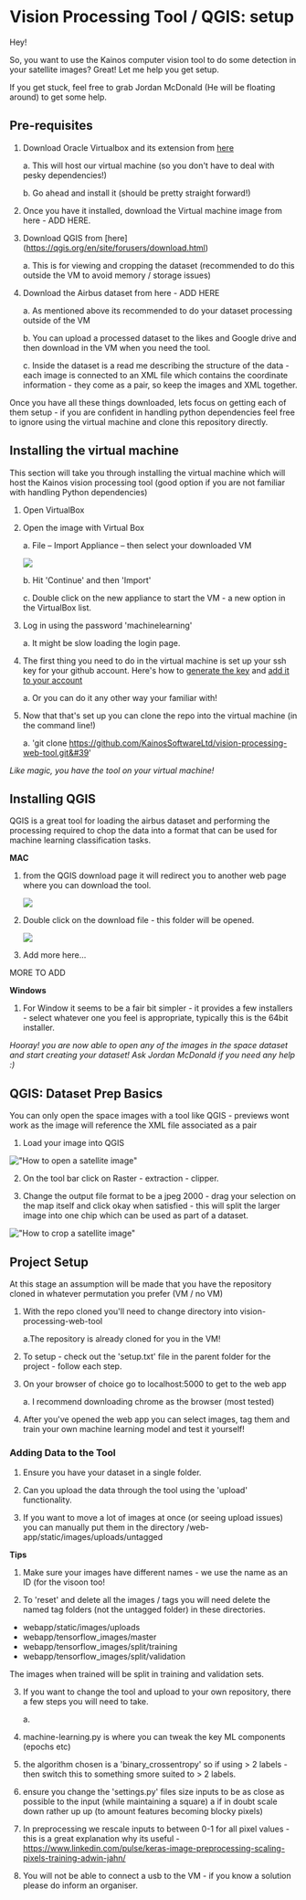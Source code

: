 # Vision Processing Tool / QGIS: setup

Hey!

So, you want to use the Kainos computer vision tool to do some detection in your satellite images? Great! Let me help you get setup.

If you get stuck, feel free to grab Jordan McDonald (He will be floating around) to get some help.


## Pre-requisites

1. Download Oracle Virtualbox and its extension from [here](https://www.virtualbox.org/wiki/Downloads) 

      a. This will host our virtual machine (so you don&#39;t have to deal with pesky dependencies!) 
      
      b. Go ahead and install it (should be pretty straight forward!)
      
2. Once you have it installed, download the Virtual machine image from here - ADD HERE.

3. Download QGIS from [here] (https://qgis.org/en/site/forusers/download.html)

      a. This is for viewing and cropping the dataset (recommended to do this outside the VM to avoid memory / storage issues)

4. Download the Airbus dataset from here - ADD HERE

      a. As mentioned above its recommended to do your dataset processing outside of the VM
      
      b. You can upload a processed dataset to the likes and Google drive and then download in the VM when you need the tool.
      
      c. Inside the dataset is a read me describing the structure of the data - each image is connected to an XML file which           contains the coordinate information - they come as a pair, so keep the images and XML together.


Once you have all these things downloaded, lets focus on getting each of them setup - if you are confident in handling python dependencies feel free to ignore using the virtual machine and clone this repository directly.

## Installing the virtual machine

This section will take you through installing the virtual machine which will host the Kainos vision processing tool (good option if you are not familiar with handling Python dependencies)

1. Open VirtualBox

2. Open the image with Virtual Box 

      a. File – Import Appliance – then select your downloaded VM
      
      ![](https://i.imgur.com/VM8tRFP.png)
      
      b. Hit 'Continue' and then 'Import'
      
      c. Double click on the new appliance to start the VM - a new option in the VirtualBox list.
  

4. Log in using the password &#39;machinelearning&#39;

      a. It might be slow loading the login page.
      
5. The first thing you need to do in the virtual machine is set up your ssh key for your github account. Here&#39;s how to [generate the key](https://help.github.com/articles/generating-a-new-ssh-key-and-adding-it-to-the-ssh-agent/) and [add it to your account](https://help.github.com/articles/adding-a-new-ssh-key-to-your-github-account/)
      
      a. Or you can do it any other way your familiar with!
      
6. Now that that&#39;s set up you can clone the repo into the virtual machine (in the command line!)

      a. &#39;git clone https://github.com/KainosSoftwareLtd/vision-processing-web-tool.git&#39'

_Like magic, you have the tool on your virtual machine!_

## Installing QGIS

QGIS is a great tool for loading the airbus dataset and performing the processing required to chop the data into a format that can be used for machine learning classification tasks.

**MAC**

1. from the QGIS download page it will redirect you to another web page where you can download the tool.

      ![](https://github.com/KainosSoftwareLtd/vision-processing-web-tool/blob/master/Screen%20Shot%202018-02-14%20at%2016.47.24.png)

2. Double click on the download file - this folder will be opened.

      ![](https://github.com/KainosSoftwareLtd/vision-processing-web-tool/blob/master/Screen%20Shot%202018-02-14%20at%2016.50.52.png)
      
3. Add more here...

MORE TO ADD

**Windows**

1. For Window it seems to be a fair bit simpler - it provides a few installers - select whatever one you feel is appropriate, typically this is the 64bit installer.

_Hooray! you are now able to open any of the images in the space dataset and start creating your dataset! Ask Jordan McDonald if you need any help :)_

## QGIS: Dataset Prep Basics

You can only open the space images with a tool like QGIS - previews wont work as the image will reference the XML file associated as a pair

1. Load your image into QGIS

!["How to open a satellite image"](https://github.com/KainosSoftwareLtd/vision-processing-web-tool/blob/master/Screen%20Shot%202018-02-13%20at%2009.15.48.png?raw=true)

2. On the tool bar click on Raster - extraction - clipper.

3. Change the output file format to be a jpeg 2000 - drag your selection on the map itself and click okay when satisfied - this will split the larger image into one chip which can be used as part of a dataset.

!["How to crop a satellite image"](https://github.com/KainosSoftwareLtd/vision-processing-web-tool/blob/master/Screen%20Shot%202018-02-13%20at%2009.24.07.png?raw=true)

## Project Setup

At this stage an assumption will be made that you have the repository cloned in whatever permutation you prefer (VM / no VM)

1. With the repo cloned you&#39;ll need to change directory into vision-processing-web-tool

      a.The repository is already cloned for you in the VM!

2. To setup - check out the 'setup.txt' file in the parent folder for the project - follow each step.

3. On your browser of choice go to localhost:5000 to get to the web app

      a. I recommend downloading chrome as the browser (most tested)

4. After you&#39;ve opened the web app you can select images, tag them and train your own machine learning model and test it yourself!

### Adding Data to the Tool

1. Ensure you have your dataset in a single folder.

2. Can you upload the data through the tool using the 'upload' functionality.

3. If you want to move a lot of images at once (or seeing upload issues) you can manually put them in the directory /web-app/static/images/uploads/untagged

**Tips**

1. Make sure your images have different names - we use the name as an ID (for the visoon too!

2. To 'reset' and delete all the images / tags you will need delete the named tag folders (not the untagged folder) in these directories.

- webapp/static/images/uploads
- webapp/tensorflow_images/master
- webapp/tensorflow_images/split/training
- webapp/tensorflow_images/split/validation

The images when trained will be split in training and validation sets.

3. If you want to change the tool and upload to your own repository, there a few steps you will need to take.

      a.

4. machine-learning.py is where you can tweak the key ML components (epochs etc)

5. the algorithm chosen is a 'binary_crossentropy' so if using > 2 labels - then switch this to something smore suited to > 2 labels.

6. ensure you change the 'settings.py' files size inputs to be as close as possible to the input (while maintaining a square)
      a if in doubt scale down rather up up (to amount features becoming blocky pixels)

7. In preprocessing we rescale inputs to between 0-1 for all pixel values - this is a great explanation why its useful - https://www.linkedin.com/pulse/keras-image-preprocessing-scaling-pixels-training-adwin-jahn/

8. You will not be able to connect a usb to the VM - if you know a solution please do inform an organiser.
